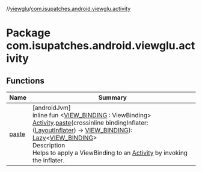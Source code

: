 //[viewglu](../../index.md)/[com.isupatches.android.viewglu.activity](index.md)

# Package com.isupatches.android.viewglu.activity

## Functions

| Name | Summary |
|---|---|
| [paste](paste.md) | [androidJvm]<br>inline fun <[VIEW_BINDING](paste.md) : ViewBinding> [Activity](https://developer.android.com/reference/kotlin/android/app/Activity.html).[paste](paste.md)(crossinline bindingInflater: ([LayoutInflater](https://developer.android.com/reference/kotlin/android/view/LayoutInflater.html)) -> [VIEW_BINDING](paste.md)): [Lazy](https://kotlinlang.org/api/latest/jvm/stdlib/kotlin/-lazy/index.html)<[VIEW_BINDING](paste.md)><br> Description<br>Helps to apply a ViewBinding to an [Activity](https://developer.android.com/reference/kotlin/android/app/Activity.html) by invoking the inflater. |
